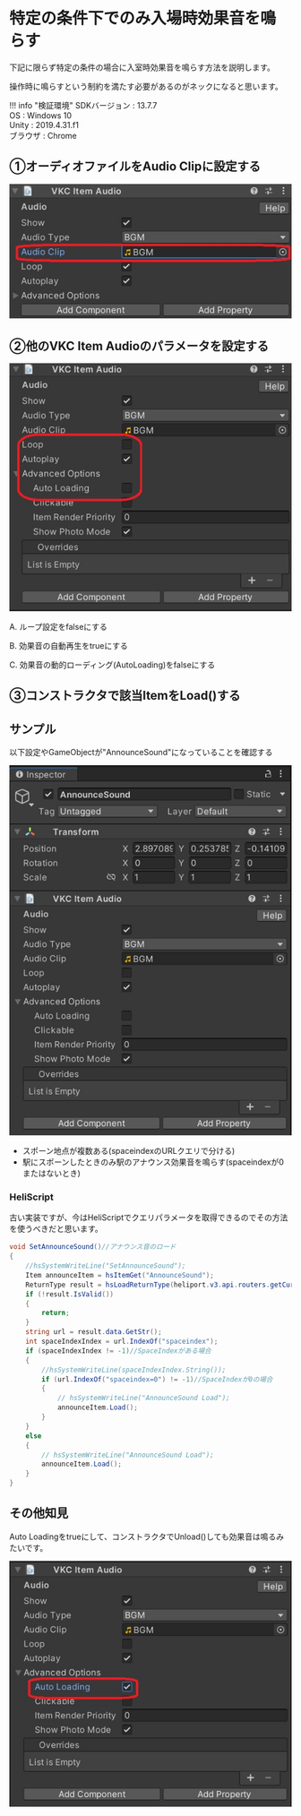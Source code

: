 # 特定の条件下でのみ入場時効果音を鳴らす

下記に限らず特定の条件の場合に入室時効果音を鳴らす方法を説明します。

操作時に鳴らすという制約を満たす必要があるのがネックになると思います。

!!! info "検証環境"
    SDKバージョン : 13.7.7<br>
    OS : Windows 10<br>
    Unity : 2019.4.31.f1<br>
    ブラウザ : Chrome

## ①オーディオファイルをAudio Clipに設定する

![SoundEffect_Entrance_1](img/SoundEffect_Entrance_1.jpg)

## ②他のVKC Item Audioのパラメータを設定する

![SoundEffect_Entrance_2](img/SoundEffect_Entrance_2.jpg)


A. ループ設定をfalseにする

B. 効果音の自動再生をtrueにする

C. 効果音の動的ローディング(AutoLoading)をfalseにする

## ③コンストラクタで該当ItemをLoad()する

## サンプル

以下設定やGameObjectが"AnnounceSound"になっていることを確認する

![SoundEffect_Entrance_3](img/SoundEffect_Entrance_3.jpg)

- スポーン地点が複数ある(spaceindexのURLクエリで分ける)
- 駅にスポーンしたときのみ駅のアナウンス効果音を鳴らす(spaceindexが0またはないとき)

### HeliScript

古い実装ですが、今はHeliScriptでクエリパラメータを取得できるのでその方法を使うべきだと思います。

```csharp
void SetAnnounceSound()//アナウンス音のロード
{
    //hsSystemWriteLine("SetAnnounceSound");
    Item announceItem = hsItemGet("AnnounceSound");
    ReturnType result = hsLoadReturnType(heliport.v3.api.routers.getCurrentUrl());
    if (!result.IsValid())
    { 
        return; 
    }
    string url = result.data.GetStr();
    int spaceIndexIndex = url.IndexOf("spaceindex");
    if (spaceIndexIndex != -1)//SpaceIndexがある場合
    {
        //hsSystemWriteLine(spaceIndexIndex.String());
        if (url.IndexOf("spaceindex=0") != -1)//SpaceIndexが0の場合
        {
            // hsSystemWriteLine("AnnounceSound Load");
            announceItem.Load();
        }
    }
    else
    {
        // hsSystemWriteLine("AnnounceSound Load");
        announceItem.Load();
    }
}
```

## その他知見

Auto Loadingをtrueにして、コンストラクタでUnload()しても効果音は鳴るみたいです。

![SoundEffect_Entrance_4](img/SoundEffect_Entrance_4.jpg)